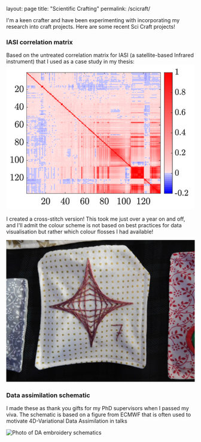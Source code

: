 layout: page
title: "Scientific Crafting"
permalink: /scicraft/

I'm a keen crafter and have been experimenting with incorporating my research into craft projects. Here are some recent Sci Craft projects!

### IASI correlation matrix

Based on the untreated correlation matrix for IASI (a satellite-based Infrared instrument) that I used as a case study in my thesis:
![Screenshot of IASI matrix](../docs/assets/IMG-20210104-WA0018.jpg)

I created a cross-stitch version! This took me just over a year on and off, and I'll admit the colour scheme is not based on best practices for data visualisation
but rather which colour flosses I had available!

![Photo of IASI cross stitch](../docs/assets/DSCN0239.JPG)

### Data assimilation schematic

I made these as thank you gifts for my PhD supervisors when I passed my viva. The schematic is based on a figure from ECMWF that is often used to 
motivate 4D-Variational Data Assimilation in talks

![Photo of DA embroidery schematics](../docs/assets/IMG_20191017_225831242_HDR.jpg)
